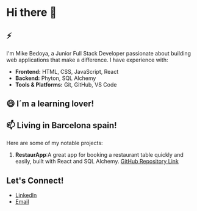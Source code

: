 # Hi there 👋

## ⚡
I'm Mike Bedoya, a Junior Full Stack Developer passionate about building web applications that make a difference. I have experience with:

- **Frontend:** HTML, CSS, JavaScript, React
- **Backend:** Phyton, SQL Alchemy
- **Tools & Platforms:** Git, GitHub, VS Code


## 😄 I´m a learning lover!

## 📫 Living in Barcelona spain!

Here are some of my notable projects:

1. **RestaurApp**:A great app for booking a restaurant table quickly and easily, built with React and SQL Alchemy. [GitHub Repository Link](#)

## Let's Connect!

- [LinkedIn](https://www.linkedin.com/in/michael-bedoya-zapata-6050112b4/)
- [Email](mailto:mikebedoya28@gmail.com)

<!--
**MikeBedoya1/MikeBedoya1** is a ✨ _special_ ✨ repository because its `README.md` (this file) appears on your GitHub profile.

Here are some ideas to get you started:

- 🔭 I’m currently working on ...
- 🌱 I’m currently learning ...
- 👯 I’m looking to collaborate on ...
- 🤔 I’m looking for help with ...
- 💬 Ask me about ...
- 📫 How to reach me: ...
- 😄 Pronouns: ...
- ⚡ Fun fact: ...
-->
